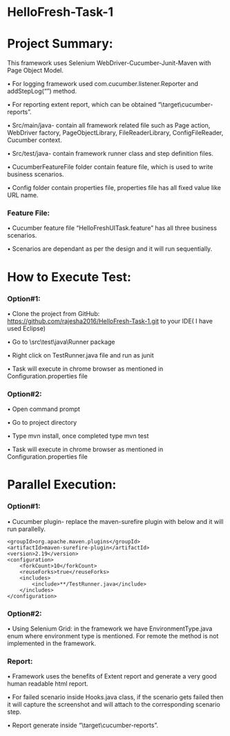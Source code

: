 # HelloFresh-Task-1

# Project Summary:

This framework uses Selenium WebDriver-Cucumber-Junit-Maven with Page Object Model.

•	For logging framework used com.cucumber.listener.Reporter and addStepLog(“”) method.

•	For reporting extent report, which can be obtained “\target\cucumber-reports”.

•	Src/main/java- contain all framework related file such as Page action, WebDriver factory, PageObjectLibrary, FileReaderLibrary, ConfigFileReader, Cucumber context.

•	Src/test/java- contain framework runner class and step definition files.

•	CucumberFeatureFile folder contain feature file, which is used to write business scenarios.

•	Config folder contain properties file, properties file has all fixed value like URL name.


### Feature File:
•	Cucumber feature file “HelloFreshUITask.feature” has all three business scenarios.

•	Scenarios are dependant as per the design and it will run sequentially.


# How to Execute Test:

### Option#1:
•	Clone the project from GitHub: https://github.com/rajesha2016/HelloFresh-Task-1.git to your IDE( I have used Eclipse) 

•	Go to \src\test\java\Runner package

•	Right click on TestRunner.java file and run as junit

•	Task will execute in chrome browser as mentioned in Configuration.properties file


### Option#2:
•	Open command prompt

•	Go to project directory

•	Type mvn install, once completed type mvn test

•	Task will execute in chrome browser as mentioned in Configuration.properties file


# Parallel Execution:

### Option#1:

•	Cucumber plugin- replace the maven-surefire plugin with below and it will run parallelly. 

<plugin>
  
    <groupId>org.apache.maven.plugins</groupId>
    <artifactId>maven-surefire-plugin</artifactId>
    <version>2.19</version>
    <configuration>
        <forkCount>10</forkCount>
        <reuseForks>true</reuseForks>
        <includes>
            <include>**/TestRunner.java</include>
        </includes>
    </configuration>
</plugin>


### Option#2:

•	Using Selenium Grid: in the framework we have EnvironmentType.java enum where environment type is mentioned. For remote the method is not implemented in the framework.

### Report:

•	Framework uses the benefits of Extent report and generate a very good human readable html report.

•	For failed scenario inside Hooks.java class, if the scenario gets failed then it will capture the screenshot and will attach to the corresponding scenario step.

•	Report generate inside “\target\cucumber-reports”.


